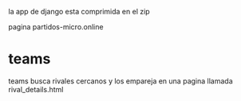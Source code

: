 la app de django esta comprimida en el zip

pagina partidos-micro.online

# teams
teams busca rivales cercanos y los empareja en una pagina llamada rival_details.html
